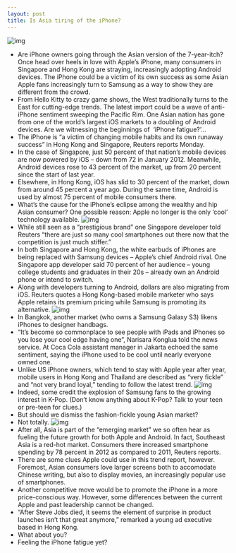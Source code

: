 ```yaml
---
layout: post
title: Is Asia tiring of the iPhone?
---
```

![img](http://media.idownloadblog.com/wp-content/uploads/2012/01/asian-apple-store-e1325693319353.jpg)
* Are iPhone owners going through the Asian version of the 7-year-itch? Once head over heels in love with Apple’s iPhone, many consumers in Singapore and Hong Kong are straying, increasingly adopting Android devices. The iPhone could be a victim of its own success as some Asian Apple fans increasingly turn to Samsung as a way to show they are different from the crowd.
* From Hello Kitty to crazy game shows, the West traditionally turns to the East for cutting-edge trends. The latest import could be a wave of anti-iPhone sentiment sweeping the Pacific Rim. One Asian nation has gone from one of the world’s largest iOS markets to a doubling of Android devices. Are we witnessing the beginnings of  ‘iPhone fatigue?’…
* The iPhone is “a victim of changing mobile habits and its own runaway success” in Hong Kong and Singapore, Reuters reports Monday.
* In the case of Singapore, just 50 percent of that nation’s mobile devices are now powered by iOS – down from 72 in January 2012. Meanwhile, Android devices rose to 43 percent of the market, up from 20 percent since the start of last year.
* Elsewhere, in Hong Kong, iOS has slid to 30 percent of the market, down from around 45 percent a year ago. During the same time, Android is used by almost 75 percent of mobile consumers there.
* What’s the cause for the iPhone’s eclipse among the wealthy and hip Asian consumer? One possible reason: Apple no longer is the only ‘cool’ technology available.
![img](http://media.idownloadblog.com/wp-content/uploads/2012/12/iPhone-5-launch-in-China-001.jpg)
* While still seen as a “prestigious brand” one Singapore developer told Reuters “there are just so many cool smartphones out there now that the competition is just much stiffer.”
* In both Singapore and Hong Kong, the white earbuds of iPhones are being replaced with Samsung devices – Apple’s chief Android rival. One Singapore app developer said 70 percent of her audience – young college students and graduates in their 20s – already own an Android phone or intend to switch.
* Along with developers turning to Android, dollars are also migrating from iOS. Reuters quotes a Hong Kong-based mobile marketer who says Apple retains its premium pricing while Samsung is promoting its alternative.
![img](http://media.idownloadblog.com/wp-content/uploads/2012/06/Apple-store-Nanjing-East-China-exterior-001.jpg)
* In Bangkok, another market (who owns a Samsung Galaxy S3) likens iPhones to designer handbags.
* “It’s become so commonplace to see people with iPads and iPhones so you lose your cool edge having one”, Narisara Konglua told the news service. At Coca Cola assistant manager in Jakarta echoed the same sentiment, saying the iPhone used to be cool until nearly everyone owned one.
* Unlike US iPhone owners, which tend to stay with Apple year after year, mobile users in Hong Kong and Thailand are described as “very fickle” and “not very brand loyal,” tending to follow the latest trend.
![img](http://media.idownloadblog.com/wp-content/uploads/2012/12/apple-store-china-line.jpg)
* Indeed, some credit the explosion of Samsung fans to the growing interest in K-Pop. (Don’t know anything about K-Pop? Talk to your teen or pre-teen for clues.)
* But should we dismiss the fashion-fickle young Asian market?
* Not totally.
![img](http://media.idownloadblog.com/wp-content/uploads/2012/07/iPad-introduction-201004-Steve-Jobs-demo-001.jpg)
* After all, Asia is part of the “emerging market” we so often hear as fueling the future growth for both Apple and Android. In fact, Southeast Asia is a red-hot market. Consumers there increased smartphone spending by 78 percent in 2012 as compared to 2011, Reuters reports.
* There are some clues Apple could use in this trend report, however. Foremost, Asian consumers love larger screens both to accomodate Chinese writing, but also to display movies, an increasingly popular use of smartphones.
* Another competitive move would be to promote the iPhone in a more price-conscious way. However, some differences between the current Apple and past leadership cannot be changed.
* “After Steve Jobs died, it seems the element of surprise in product launches isn’t that great anymore,” remarked a young ad executive based in Hong Kong.
* What about you?
* Feeling the iPhone fatigue yet?

